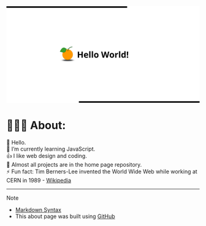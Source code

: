 <!-- About v.1.4.0 -->
<!-- Logo: oval - inspired by Patreon new logo, before that it was a circle. -->

<!--![profile banner](github-profile-banner-page.png)-->
<picture>
  <source media="(prefers-color-scheme: dark)" srcset="/github-profile-banner-dark.png">
  <source media="(prefers-color-scheme: light)" srcset="/github-profile-banner-light.png">
  <img alt="banner" src="/github-profile-banner-light.png">
</picture>


# 👨🏻‍💻 About:  

👋 Hello.  
🌱 I’m currently learning JavaScript.  
👍 I like web design and coding.  
📁 Almost all projects are in the home page repository.  
⚡ Fun fact: Tim Berners-Lee invented the World Wide Web while working at CERN in 1989 - [Wikipedia](https://en.wikipedia.org/wiki/History_of_the_World_Wide_Web)  
<!--
---
  
## 🐞 Debug:
**🎨 CSS:**  
`.class { border 1px solid red; }`  

  
**📜 JavaScript:**  
`alert("test");`  
`console.log("test");`  
`console.table("test");`  -->
  
---
  
> [!NOTE]
> - [Markdown Syntax](https://docs.github.com/github/writing-on-github/getting-started-with-writing-and-formatting-on-github/basic-writing-and-formatting-syntax)  
> - This about page was built using [GitHub](https://github.com/)  
  
<!--
  
### 🏷️ Speed dial (GitHub explore):  
[#GitHub Profile](https://github.com/topics/github-profile?s=updated),
[#Profile](https://github.com/topics/profile?s=updated),
[#Website](https://github.com/topics/website?s=updated),
[#HTML](https://github.com/topics/HTML?s=updated),
[#CSS](https://github.com/topics/css?s=updated),
[#JavaScript](https://github.com/topics/javascript?s=updated),
-->

  
<!--
** is a ✨ _special_ ✨ repository because its `README.md` (this file) appears on your GitHub profile.

- ⚡ Fun fact: "Tim Berners-Lee invented the World Wide Web while working at CERN in 1989"

- 🔭 I’m currently working on ...
- 🌱 I’m currently learning ...
- 👯 I’m looking to collaborate on ...
- 🤔 I’m looking for help with ...
- 💬 Ask me about ...
- 📫 How to reach me: ...
- 😄 Pronouns: ...
- ⚡ Fun fact: ...
-->


